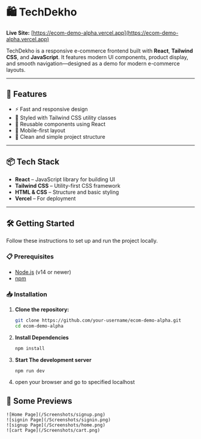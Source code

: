 # 🛍️ TechDekho

**Live Site:** [https://ecom-demo-alpha.vercel.app](https://ecom-demo-alpha.vercel.app)

TechDekho is a responsive e-commerce frontend built with **React**, **Tailwind CSS**, and **JavaScript**. It features modern UI components, product display, and smooth navigation—designed as a demo for modern e-commerce layouts.

---

## 🚀 Features

- ⚡ Fast and responsive design
- 💅 Styled with Tailwind CSS utility classes
- 🔄 Reusable components using React
- 📱 Mobile-first layout
- 🔧 Clean and simple project structure

---

## 📦 Tech Stack

- **React** – JavaScript library for building UI
- **Tailwind CSS** – Utility-first CSS framework
- **HTML & CSS** – Structure and basic styling
- **Vercel** – For deployment

---

## 🛠️ Getting Started

Follow these instructions to set up and run the project locally.

### 📋 Prerequisites

- [Node.js](https://nodejs.org/) (v14 or newer)
- [npm](https://www.npmjs.com/) 

### 📥 Installation

1. **Clone the repository:**

   ```bash
   git clone https://github.com/your-username/ecom-demo-alpha.git
   cd ecom-demo-alpha
2. **Install Dependencies**
    ```bash
   npm install
3. **Start The development server**
    ```bash
    npm run dev
4. open your browser and go to specified localhost

## 📸 Some Previews

    ![Home Page](/Screenshots/signup.png)
    ![signin Page](/Screenshots/signin.png)
    ![signup Page](/Screenshots/home.png)
    ![cart Page](/Screenshots/cart.png)





